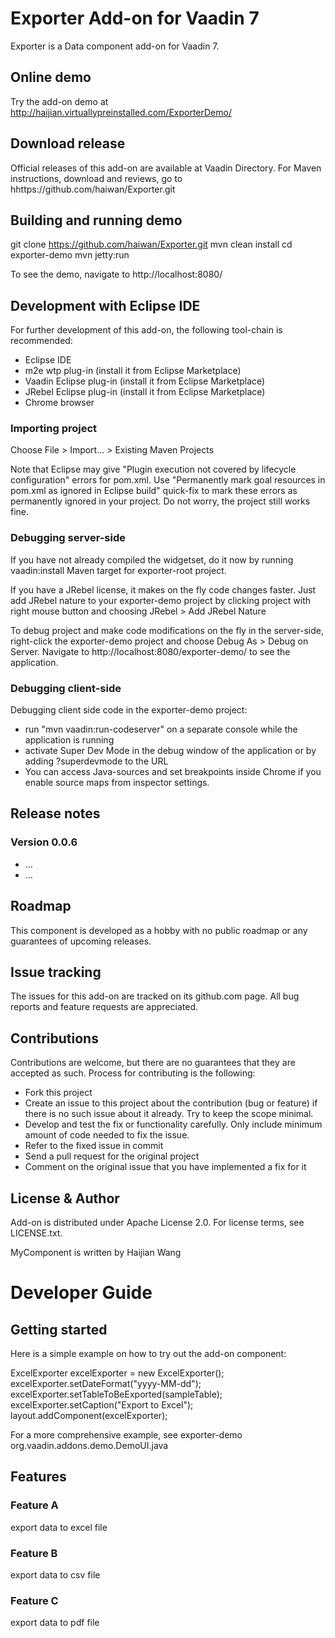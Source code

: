 # Exporter Add-on for Vaadin 7

Exporter is a Data component add-on for Vaadin 7.

## Online demo

Try the add-on demo at http://haijian.virtuallypreinstalled.com/ExporterDemo/

## Download release

Official releases of this add-on are available at Vaadin Directory. For Maven instructions, download and reviews, go to hhttps://github.com/haiwan/Exporter.git

## Building and running demo

git clone https://github.com/haiwan/Exporter.git
mvn clean install
cd exporter-demo
mvn jetty:run

To see the demo, navigate to http://localhost:8080/

## Development with Eclipse IDE

For further development of this add-on, the following tool-chain is recommended:
- Eclipse IDE
- m2e wtp plug-in (install it from Eclipse Marketplace)
- Vaadin Eclipse plug-in (install it from Eclipse Marketplace)
- JRebel Eclipse plug-in (install it from Eclipse Marketplace)
- Chrome browser

### Importing project

Choose File > Import... > Existing Maven Projects

Note that Eclipse may give "Plugin execution not covered by lifecycle configuration" errors for pom.xml. Use "Permanently mark goal resources in pom.xml as ignored in Eclipse build" quick-fix to mark these errors as permanently ignored in your project. Do not worry, the project still works fine. 

### Debugging server-side

If you have not already compiled the widgetset, do it now by running vaadin:install Maven target for exporter-root project.

If you have a JRebel license, it makes on the fly code changes faster. Just add JRebel nature to your exporter-demo project by clicking project with right mouse button and choosing JRebel > Add JRebel Nature

To debug project and make code modifications on the fly in the server-side, right-click the exporter-demo project and choose Debug As > Debug on Server. Navigate to http://localhost:8080/exporter-demo/ to see the application.

### Debugging client-side

Debugging client side code in the exporter-demo project:
  - run "mvn vaadin:run-codeserver" on a separate console while the application is running
  - activate Super Dev Mode in the debug window of the application or by adding ?superdevmode to the URL
  - You can access Java-sources and set breakpoints inside Chrome if you enable source maps from inspector settings.
 
## Release notes

### Version 0.0.6
- ...
- ...

## Roadmap

This component is developed as a hobby with no public roadmap or any guarantees of upcoming releases. 

## Issue tracking

The issues for this add-on are tracked on its github.com page. All bug reports and feature requests are appreciated. 

## Contributions

Contributions are welcome, but there are no guarantees that they are accepted as such. Process for contributing is the following:
- Fork this project
- Create an issue to this project about the contribution (bug or feature) if there is no such issue about it already. Try to keep the scope minimal.
- Develop and test the fix or functionality carefully. Only include minimum amount of code needed to fix the issue.
- Refer to the fixed issue in commit
- Send a pull request for the original project
- Comment on the original issue that you have implemented a fix for it

## License & Author

Add-on is distributed under Apache License 2.0. For license terms, see LICENSE.txt.

MyComponent is written by Haijian Wang

# Developer Guide

## Getting started

Here is a simple example on how to try out the add-on component:

ExcelExporter excelExporter = new ExcelExporter();
excelExporter.setDateFormat("yyyy-MM-dd");
excelExporter.setTableToBeExported(sampleTable);
excelExporter.setCaption("Export to Excel");
layout.addComponent(excelExporter);

For a more comprehensive example, see exporter-demo org.vaadin.addons.demo.DemoUI.java

## Features

### Feature A

export data to excel file

### Feature B

export data to csv file

### Feature C

export data to pdf file